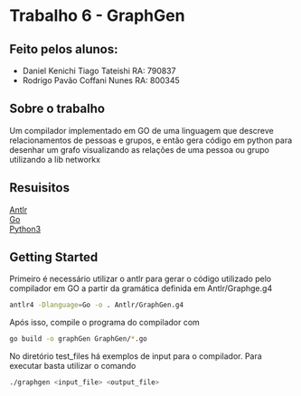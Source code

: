 # Trabalho 6 - GraphGen

## Feito pelos alunos:
 - Daniel Kenichi Tiago Tateishi RA: 790837
 - Rodrigo Pavão Coffani Nunes RA: 800345 

## Sobre o trabalho
Um compilador implementado em GO de uma linguagem que descreve relacionamentos de pessoas e grupos, e então gera código em python para desenhar um grafo visualizando as relações de uma pessoa ou grupo utilizando a lib networkx

## Resuisitos

[Antlr](https://github.com/antlr/antlr4/blob/master/doc/go-target.md) \
[Go](https://go.dev/doc/install) \
[Python3](https://www.python.org/downloads/) 

## Getting Started

Primeiro é necessário utilizar o antlr para gerar o código utilizado pelo compilador em GO a partir da gramática definida em Antlr/Graphge.g4

```bash
antlr4 -Dlanguage=Go -o . Antlr/GraphGen.g4
```

Após isso, compile o programa do compilador com

```bash
go build -o graphGen GraphGen/*.go
```

No diretório test_files há exemplos de input para o compilador. Para executar basta utilizar o comando 

```bash
./graphgen <input_file> <output_file>
```
